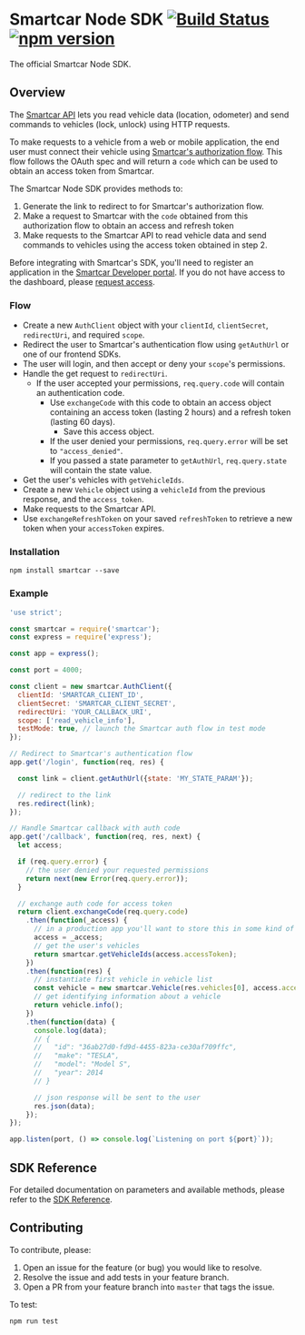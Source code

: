 # Smartcar Node SDK [![Build Status][ci-image]][ci-url] [![npm version][npm-image]][npm-url]

The official Smartcar Node SDK.

## Overview
The [Smartcar API](https://smartcar.com/docs) lets you read vehicle data
(location, odometer) and send commands to vehicles (lock, unlock) using HTTP requests.

To make requests to a vehicle from a web or mobile application, the end user
must connect their vehicle using
[Smartcar's authorization flow](https://smartcar.com/docs#authentication).
This flow follows the OAuth spec and will return a `code` which can be used to
obtain an access token from Smartcar.

The Smartcar Node SDK provides methods to:
1. Generate the link to redirect to for Smartcar's authorization flow.
2. Make a request to Smartcar with the `code` obtained from this authorization
flow to obtain an access and refresh token
3. Make requests to the Smartcar API to read vehicle data and send commands to
vehicles using the access token obtained in step 2.

Before integrating with Smartcar's SDK, you'll need to register an application
in the [Smartcar Developer portal](https://developer.smartcar.com). If you do
not have access to the dashboard, please
[request access](https://smartcar.com/subscribe).

### Flow
* Create a new `AuthClient` object with your `clientId`, `clientSecret`,
`redirectUri`, and required `scope`.
* Redirect the user to Smartcar's authentication flow using `getAuthUrl` or one
of our frontend SDKs.
* The user will login, and then accept or deny your `scope`'s permissions.
* Handle the get request to `redirectUri`.
  * If the user accepted your permissions, `req.query.code` will contain an
    authentication code.
    * Use `exchangeCode` with this code to obtain an access object
    containing an access token (lasting 2 hours) and a refresh token
    (lasting 60 days).
      * Save this access object.
    * If the user denied your permissions, `req.query.error` will be set
    to `"access_denied"`.
    * If you passed a state parameter to `getAuthUrl`, `req.query.state` will
    contain the state value.
* Get the user's vehicles with `getVehicleIds`.
* Create a new `Vehicle` object using a `vehicleId` from the previous response,
and the `access_token`.
* Make requests to the Smartcar API.
* Use `exchangeRefreshToken` on your saved `refreshToken` to retrieve a new token
when your `accessToken` expires.

### Installation
```shell
npm install smartcar --save
```

### Example
```javascript
'use strict';

const smartcar = require('smartcar');
const express = require('express');

const app = express();

const port = 4000;

const client = new smartcar.AuthClient({
  clientId: 'SMARTCAR_CLIENT_ID',
  clientSecret: 'SMARTCAR_CLIENT_SECRET',
  redirectUri: 'YOUR_CALLBACK_URI',
  scope: ['read_vehicle_info'],
  testMode: true, // launch the Smartcar auth flow in test mode
});

// Redirect to Smartcar's authentication flow
app.get('/login', function(req, res) {

  const link = client.getAuthUrl({state: 'MY_STATE_PARAM'});

  // redirect to the link
  res.redirect(link);
});

// Handle Smartcar callback with auth code
app.get('/callback', function(req, res, next) {
  let access;

  if (req.query.error) {
    // the user denied your requested permissions
    return next(new Error(req.query.error));
  }

  // exchange auth code for access token
  return client.exchangeCode(req.query.code)
    .then(function(_access) {
      // in a production app you'll want to store this in some kind of persistent storage
      access = _access;
      // get the user's vehicles
      return smartcar.getVehicleIds(access.accessToken);
    })
    .then(function(res) {
      // instantiate first vehicle in vehicle list
      const vehicle = new smartcar.Vehicle(res.vehicles[0], access.accessToken);
      // get identifying information about a vehicle
      return vehicle.info();
    })
    .then(function(data) {
      console.log(data);
      // {
      //   "id": "36ab27d0-fd9d-4455-823a-ce30af709ffc",
      //   "make": "TESLA",
      //   "model": "Model S",
      //   "year": 2014
      // }

      // json response will be sent to the user
      res.json(data);
    });
});

app.listen(port, () => console.log(`Listening on port ${port}`));
```

## SDK Reference

For detailed documentation on parameters and available methods, please refer to
the [SDK Reference](doc/readme.md).

## Contributing
To contribute, please:
1. Open an issue for the feature (or bug) you would like to resolve.
2. Resolve the issue and add tests in your feature branch.
3. Open a PR from your feature branch into `master` that tags the issue.  

To test:
```shell
npm run test
```

[ci-url]: https://travis-ci.com/smartcar/node-sdk
[ci-image]: https://travis-ci.com/smartcar/node-sdk.svg?token=jMbuVtXPGeJMPdsn7RQ5&branch=master
[npm-url]: https://badge.fury.io/js/smartcar
[npm-image]: https://badge.fury.io/js/smartcar.svg
